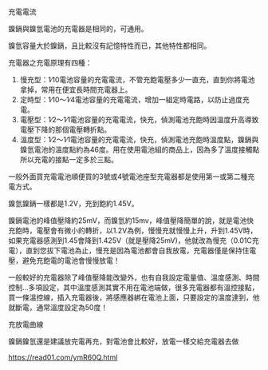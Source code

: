充電電流

鎳鎘與鎳氫電池的充電器是相同的，可通用。

鎳氫容量大於鎳鎘，且比較沒有記憶特性而已，其他特性都相同。

充電器之充電原理有四種：
1. 慢充型：1∕10電池容量的充電電流，不管充飽電壓多少一直充，直到你將電池拿掉，常用在便宜長時間充電器上。
2. 定時型：1∕10～1∕4電池容量的充電電流，增加一組定時電路，以防止過度充電。
3. 電壓型：1∕2～1∕1電池容量的充電電流，快充，偵測電池充飽時因溫度升高導致電壓下降的那個電壓轉折點。
4. 溫度型：1∕2～1∕1電池容量的充電電流，快充，偵測電池充飽時溫度點，鎳鎘與鎳氫電池的溫度點約為46度。用在使用電池組的商品上，因為多了溫度接觸點所以充電的接點一定多於三點。

一般外面買充電電池順便買的3號或4號電池座型充電器都是使用第一或第二種充電方式。

鎳氫鎳鎘一樣都是1.2V，充到飽約1.45V。

鎳鎘電池的峰值壓降約25mV，而鎳氫約15mv，峰值壓降簡單的說，就是電池快充飽時，電壓會有微小的轉折，以1.2V為例，慢慢充就慢慢上升，升到1.45V時，如果充電器感測到1.45會降到1.425V（就是壓降25mV)，他就改為慢充（0.01C充電），直到您拔下電池為止，慢充是因為電池都會自我放電，充電器僅是保持住電壓，避免充飽電的電池會慢慢放電！

一般較好的充電器除了峰值壓降能改變外，也有自我設定電量值、溫度感測、時間控制...多項設定，其中溫度感測其實不用在電池端做，很多充電器都有溫控接點，買一條溫控線，插入充電器後，將感應器綁在電池上面，只要設定的溫度達到，他就斷電，通常溫度設定為50度！

充放電曲線

鎳鎘鎳氫還是建議放完電再充，對電池會比較好，放電一樣交給充電器去做

https://read01.com/ymR60Q.html
